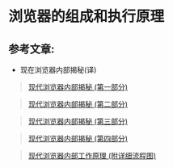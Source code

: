 # 浏览器的组成和执行原理

## 参考文章:
- 现在浏览器内部揭秘(译)
> [现代浏览器内部揭秘 (第一部分)](https://juejin.im/post/5b9b0932e51d450e9059c16a)

> [现代浏览器内部揭秘 (第二部分)](https://juejin.im/post/5bc293cf6fb9a05ce95c8468)

> [现代浏览器内部揭秘 (第三部分)](https://juejin.im/post/5bc29d56e51d450e9e4466cc)

> [现代浏览器内部揭秘 (第四部分)](https://juejin.im/post/5bc95247e51d450e40072e49)

> [现代浏览器内部工作原理 (附详细流程图)](https://juejin.im/post/5c726d236fb9a049e308ba4a)
